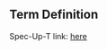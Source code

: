 ## Term Definition

Spec-Up-T link: <a href='https://weboftrust.github.io/WOT-terms/docs/glossary/DHT'>here</a>
